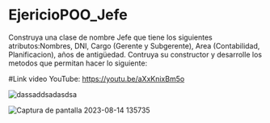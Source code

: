 # EjericioPOO_Jefe
Construya una clase de nombre Jefe que tiene los siguientes atributos:Nombres, DNI, Cargo (Gerente y Subgerente), Area (Contabilidad, Planificacion), años de antigüedad. Contruya su constructor y desarrolle los metodos que permitan hacer lo siguiente:

#Link video YouTube: https://youtu.be/aXxKnixBm5o

![dassaddsadasdsa](https://github.com/Benji379/EjericioPOO_Jefe/assets/108637204/f79aef36-7a33-4767-b967-9873f7c5b8c8)

![Captura de pantalla 2023-08-14 135735](https://github.com/Benji379/EjericioPOO_Jefe/assets/108637204/eb6842e1-9ecf-4da6-869f-58e8009fad55)
